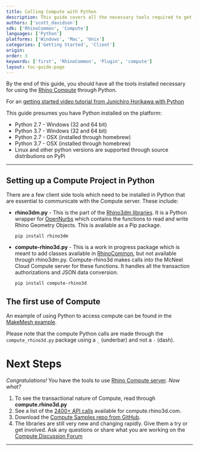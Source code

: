 ```yaml
---
title: Calling Compute with Python
description: This guide covers all the necessary tools required to get started with the Rhino Compute Service using Python.
authors: ['scott_davidson']
sdk: ['RhinoCommon', 'Compute']
languages: ['Python']
platforms: ['Windows', 'Mac', 'Unix']
categories: ['Getting Started', 'Client']
origin:
order: 3
keywords: ['first', 'RhinoCommon', 'Plugin', 'compute']
layout: toc-guide-page
---
```



By the end of this guide, you should have all the tools installed necessary for using the [Rhino Compute](https://www.rhino3d.com/compute) through Python.

For an [getting started video tutorial from Junichiro Horikawa with Python](https://youtu.be/XCkRXAEJMhg)


This guide presumes you have Python installed on the platform:

- Python 2.7 - Windows (32 and 64 bit)
- Python 3.7 - Windows (32 and 64 bit)
- Python 2.7 - OSX (installed through homebrew)
- Python 3.7 - OSX (installed through homebrew)
- Linux and other python versions are supported through source distributions on PyPi

---

## Setting up a Compute Project in Python

There are a few client side tools which need to be installed in Python that are essential to communicate with the Compute server. These include:

- **rhino3dm.py** -  This is the part of the [Rhino3dm libraries](https://github.com/mcneel/rhino3dm).  It is a Python wrapper for [OpenNurbs](https://developer.rhino3d.com/guides/opennurbs/) which contains the functions to read and write Rhino Geometry Objects. This is available as a Pip package.

  `pip install rhino3dm`

- **compute-rhino3d.py** - This is a work in progress package which is meant to add classes available in [RhinoCommon](https://developer.rhino3d.com/guides/rhinocommon/what-is-rhinocommon/), but not available through rhino3dm.py. Compute-rhino3d makes calls into the McNeel Cloud Compute server for these functions. It handles all the transaction authorizations and JSON data conversion.

  `pip install compute-rhino3d`

## The first use of Compute

An example of using Python to access compute can be found in the [MakeMesh example](https://github.com/mcneel/rhino3dm/blob/master/docs/python/samples/makemesh.py).

Please note that the compute Python calls are made through the `compute_rhino3d.py` package using a `_`  (underbar) and not a `-` (dash).

# Next Steps

*Congratulations!*  You have the tools to use [Rhino Compute server](https://www.rhino3d.com/compute).  *Now what?*

1. To see the transactional nature of Compute, read through **compute.rhino3d.py**
1. See a list of the [2400+ API calls](https://compute.rhino3d.com/sdk) available for compute.rhino3d.com.
1. Download the [Compute Samples repo from GitHub](https://github.com/mcneel/compute.rhino3d.samples).
1. The libraries are still very new and changing rapidly. Give them a try or get involved. Ask any questions or share what you are working on the [Compute Discussion Forum](https://discourse.mcneel.com/c/serengeti/compute-rhino3d)

---
